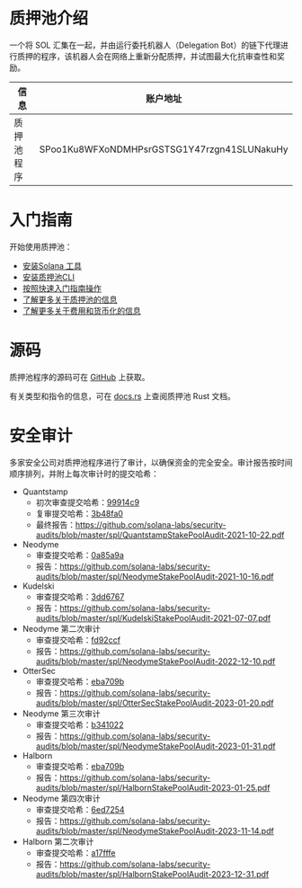 # 质押池介绍

一个将 SOL 汇集在一起，并由运行委托机器人（Delegation Bot）的链下代理进行质押的程序，该机器人会在网络上重新分配质押，并试图最大化抗审查性和奖励。

信息 | 账户地址 
-- | -- 
质押池程序| SPoo1Ku8WFXoNDMHPsrGSTSG1Y47rzgn41SLUNakuHy

# 入门指南

开始使用质押池：
- [安装Solana 工具](https://docs.solana.com/cli/install-solana-cli-tools)
- [安装质押池CLI](https://spl.solana.com/stake-pool/cli)
- [按照快速入门指南操作](https://spl.solana.com/stake-pool/quickstart)
- [了解更多关于质押池的信息](https://spl.solana.com/stake-pool/overview)
- [了解更多关于费用和货币化的信息](https://spl.solana.com/stake-pool/fees)

# 源码
质押池程序的源码可在 [GitHub](https://github.com/solana-labs/solana-program-library/tree/master/stake-pool) 上获取。

有关类型和指令的信息，可在 [docs.rs](https://docs.rs/spl-stake-pool/latest/spl_stake_pool/index.html) 上查阅质押池 Rust 文档。

# 安全审计
多家安全公司对质押池程序进行了审计，以确保资金的完全安全。审计报告按时间顺序排列，并附上每次审计时的提交哈希：

- Quantstamp
  - 初次审查提交哈希：[99914c9](https://github.com/solana-labs/solana-program-library/tree/99914c9fc7246b22ef04416586ab1722c89576de)
  - 复审提交哈希：[3b48fa0](https://github.com/solana-labs/solana-program-library/tree/3b48fa09d38d1b66ffb4fef186b606f1bc4fdb31)
  - 最终报告：https://github.com/solana-labs/security-audits/blob/master/spl/QuantstampStakePoolAudit-2021-10-22.pdf
- Neodyme
  - 审查提交哈希：[0a85a9a](https://github.com/solana-labs/solana-program-library/tree/0a85a9a533795b6338ea144e433893c6c0056210)
  - 报告：https://github.com/solana-labs/security-audits/blob/master/spl/NeodymeStakePoolAudit-2021-10-16.pdf
- Kudelski
  - 审查提交哈希：[3dd6767](https://github.com/solana-labs/solana-program-library/tree/3dd67672974f92d3b648bb50ee74f4747a5f8973)
  - 报告：https://github.com/solana-labs/security-audits/blob/master/spl/KudelskiStakePoolAudit-2021-07-07.pdf
- Neodyme 第二次审计
  - 审查提交哈希：[fd92ccf](https://github.com/solana-labs/solana-program-library/tree/fd92ccf9e9308508b719d6e5f36474f57023b0b2)
  - 报告：https://github.com/solana-labs/security-audits/blob/master/spl/NeodymeStakePoolAudit-2022-12-10.pdf
- OtterSec
  - 审查提交哈希：[eba709b](https://github.com/solana-labs/solana-program-library/tree/eba709b9317f8c7b8b197045161cb744241f0bff)
  - 报告：https://github.com/solana-labs/security-audits/blob/master/spl/OtterSecStakePoolAudit-2023-01-20.pdf
- Neodyme 第三次审计
  - 审查提交哈希：[b341022](https://github.com/solana-labs/solana-program-library/tree/b34102211f2a5ea6b83f3ee22f045fb115d87813)
  - 报告：https://github.com/solana-labs/security-audits/blob/master/spl/NeodymeStakePoolAudit-2023-01-31.pdf
- Halborn
  - 审查提交哈希：[eba709b](https://github.com/solana-labs/solana-program-library/tree/eba709b9317f8c7b8b197045161cb744241f0bff)
  - 报告：https://github.com/solana-labs/security-audits/blob/master/spl/HalbornStakePoolAudit-2023-01-25.pdf
- Neodyme 第四次审计
  - 审查提交哈希：[6ed7254](https://github.com/solana-labs/solana-program-library/tree/6ed7254d1a578ffbc2b091d28cb92b25e7cc511d)
  - 报告：https://github.com/solana-labs/security-audits/blob/master/spl/NeodymeStakePoolAudit-2023-11-14.pdf
- Halborn 第二次审计
  - 审查提交哈希：[a17fffe](https://github.com/solana-labs/solana-program-library/tree/a17fffe70d6cc13742abfbc4a4a375b087580bc1)
  - 报告：https://github.com/solana-labs/security-audits/blob/master/spl/HalbornStakePoolAudit-2023-12-31.pdf
